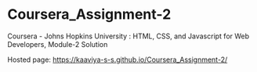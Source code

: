 # Coursera_Assignment-2
 Coursera -  Johns Hopkins University : HTML, CSS, and Javascript for Web Developers, Module-2 Solution

Hosted page: https://kaaviya-s-s.github.io/Coursera_Assignment-2/
